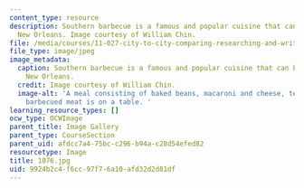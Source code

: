 ```yaml
---
content_type: resource
description: Southern barbecue is a famous and popular cuisine that can be found in
  New Orleans. Image courtesy of William Chin.
file: /media/courses/11-027-city-to-city-comparing-researching-and-writing-about-cities-new-orleans-spring-2011/9924b2c4f6cc97f76a10afd32d2d81df_1076.jpg
file_type: image/jpeg
image_metadata:
  caption: Southern barbecue is a famous and popular cuisine that can be found in
    New Orleans.
  credit: Image courtesy of William Chin.
  image-alt: 'A meal consisting of baked beans, macaroni and cheese, tea, bread and
    barbecued meat is on a table. '
learning_resource_types: []
ocw_type: OCWImage
parent_title: Image Gallery
parent_type: CourseSection
parent_uid: afdcc7a4-75bc-c296-b94a-c28d54efed82
resourcetype: Image
title: 1076.jpg
uid: 9924b2c4-f6cc-97f7-6a10-afd32d2d81df
---
```

